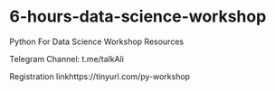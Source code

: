 # 6-hours-data-science-workshop 
Python For Data Science Workshop Resources 

Telegram Channel: t.me/talkAli 

Registration linkhttps://tinyurl.com/py-workshop 
